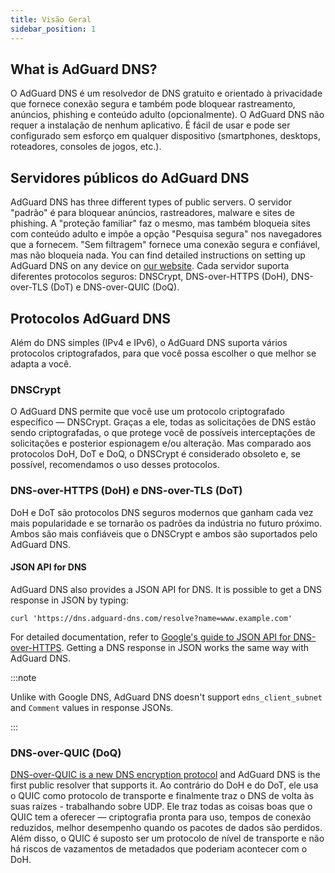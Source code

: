 ```yaml
---
title: Visão Geral
sidebar_position: 1
---
```


## What is AdGuard DNS?

O AdGuard DNS é um resolvedor de DNS gratuito e orientado à privacidade que fornece conexão segura e também pode bloquear rastreamento, anúncios, phishing e conteúdo adulto (opcionalmente). O AdGuard DNS não requer a instalação de nenhum aplicativo. É fácil de usar e pode ser configurado sem esforço em qualquer dispositivo (smartphones, desktops, roteadores, consoles de jogos, etc.).

## Servidores públicos do AdGuard DNS

AdGuard DNS has three different types of public servers. O servidor "padrão" é para bloquear anúncios, rastreadores, malware e sites de phishing. A "proteção familiar" faz o mesmo, mas também bloqueia sites com conteúdo adulto e impõe a opção "Pesquisa segura" nos navegadores que a fornecem. "Sem filtragem" fornece uma conexão segura e confiável, mas não bloqueia nada. You can find detailed instructions on setting up AdGuard DNS on any device on [our website](https://adguard-dns.io/public-dns.html). Cada servidor suporta diferentes protocolos seguros: DNSCrypt, DNS-over-HTTPS (DoH), DNS-over-TLS (DoT) e DNS-over-QUIC (DoQ).

## Protocolos AdGuard DNS

Além do DNS simples (IPv4 e IPv6), o AdGuard DNS suporta vários protocolos criptografados, para que você possa escolher o que melhor se adapta a você.

### DNSCrypt

O AdGuard DNS permite que você use um protocolo criptografado específico — DNSCrypt. Graças a ele, todas as solicitações de DNS estão sendo criptografadas, o que protege você de possíveis interceptações de solicitações e posterior espionagem e/ou alteração. Mas comparado aos protocolos DoH, DoT e DoQ, o DNSCrypt é considerado obsoleto e, se possível, recomendamos o uso desses protocolos.

### DNS-over-HTTPS (DoH) e DNS-over-TLS (DoT)

DoH e DoT são protocolos DNS seguros modernos que ganham cada vez mais popularidade e se tornarão os padrões da indústria no futuro próximo. Ambos são mais confiáveis que o DNSCrypt e ambos são suportados pelo AdGuard DNS.

#### JSON API for DNS

AdGuard DNS also provides a JSON API for DNS. It is possible to get a DNS response in JSON by typing:

```text
curl 'https://dns.adguard-dns.com/resolve?name=www.example.com'
```

For detailed documentation, refer to [Google's guide to JSON API for DNS-over-HTTPS](https://developers.google.com/speed/public-dns/docs/doh/json). Getting a DNS response in JSON works the same way with AdGuard DNS.

:::note

Unlike with Google DNS, AdGuard DNS doesn't support `edns_client_subnet` and `Comment` values in response JSONs.

:::

### DNS-over-QUIC (DoQ)

[DNS-over-QUIC is a new DNS encryption protocol](https://adguard.com/blog/dns-over-quic.html) and AdGuard DNS is the first public resolver that supports it. Ao contrário do DoH e do DoT, ele usa o QUIC como protocolo de transporte e finalmente traz o DNS de volta às suas raízes - trabalhando sobre UDP. Ele traz todas as coisas boas que o QUIC tem a oferecer — criptografia pronta para uso, tempos de conexão reduzidos, melhor desempenho quando os pacotes de dados são perdidos. Além disso, o QUIC é suposto ser um protocolo de nível de transporte e não há riscos de vazamentos de metadados que poderiam acontecer com o DoH.

